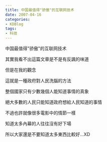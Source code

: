 ```yaml
---
title: 中国最值得"骄傲"的互联网技术
date: 2007-04-16
categories:
- KDBlog
tags:
- 科技
---
```

中国最值得"骄傲"的互联网技术



其實我看不出這篇文章是不是有反諷的味道

但是在我的觀念

這就是一種政府對人民洗腦的方法

整個國家只有少數幾個人能知道事情的真象

絕大多數的人民只能知道政府想給人民知道的事情

不過也許就像很多電影中的情節一樣

知道太多內幕的人往往沒有好下場

所以大家還是不要知道太多東西比較好...XD

